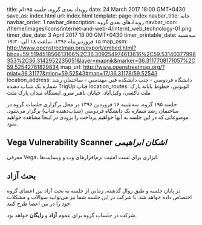title: رویداد بعدی گروه، جلسه ۱۹۵ام
date: 24 March 2017 18:00 GMT+0430
save_as: index.html
url: index.html
template: page-index
navbar_title: خانه
navbar_order: 1
navbar_description: رویدادهای بعدی گروه
navbar_icon: /theme/images/icons/internet-and-web-4/internt_web_technology-01.png
timer_due_date: 3 April 2017 18:00 GMT+0430
timer_printable_date: سه‌شنبه ۱۵ فروردین‌ماه ۱۳۹۶، ساعت ۱۸ الی ۱۹:۳۰
map_osm: http://www.openstreetmap.org/export/embed.html?bbox=59.519451856613166%2C36.309254974613616%2C59.53140377998353%2C36.3142952235051&layer=mapnik&marker=36.3117708171057%2C59.52542781829834
map_url: http://www.openstreetmap.org/?mlat=36.31177&mlon=59.52543#map=17/36.31178/59.52543
location_address: دانشگاه فردوسی - جنب دانشکده فنی مهندسی - ساختمان رشد شماره یک شتاب دهنده TrigUp فناپ
location_routes:    اتوبوس، خطوط پایانه پارک ملت
    تاکسی، وکیل‌آباد، خیابان باهنر
    مترو، ایستگاه میدان پارک ملت


جلسه ۱۹۵ گروه، سه‌شنبه ۱۶ فروردین ۱۳۹۶ در محل برگزاری جلسات
گروه در ساختمان رشد شماره یک دانشگاه فردوسی (شتاب‌دهنده فناپ)
برگزار می‌شود. موضوعاتی که در این جلسه به آنها خواهیم پرداخت
را بزودی در اینجا مشاهده خواهید نمود.

## Vega Vulnerability Scanner *اشکان ابراهیمی*
معرفی Vega، ابزاری برای تست امنیت نرم‌افزارهای وب و وبسایت‌ها.

## بحث آزاد
در پایان جلسه و طبق روال گذشته، زمانی از جلسه به بحث آزاد بین
اعضای گروه اختصاص داده خواهد شد. با شرکت در این جلسه شما نیز
می‌توانید سوالات و مشکلات خود را در بین اعضا طرح کنید.


شرکت در جلسات گروه برای عموم **آزاد** و **رایگان** خواهد بود.
